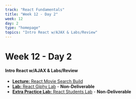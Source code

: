 ```yaml
---
track: "React Fundamentals"
title: "Week 12 - Day 2"
week: 12
day: 2
type: "homepage"
topics: "Intro React w/AJAX & Labs/Review"
---
```


# Week 12 - Day 2

#### Intro React w/AJAX & Labs/Review

- [**Lecture:** React Movie Search Build](/react-fundamentals/week-12/day-2/lecture-materials/react-movie-search)
- [**Lab:** React Giphy Lab](/react-fundamentals/week-12/day-2/labs/react-giphy-lab/) - **Non-Deliverable**
- [**Extra Practice Lab:** React Students Lab](/react-fundamentals/week-12/day-2/labs/react-students-lab/) - **Non-Deliverable**
